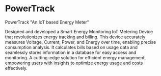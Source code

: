 # PowerTrack
PowerTrack "An IoT based Energy Meter"

Designed and developed a Smart Energy Monitoring IoT Metering Device that revolutionizes energy tracking and billing. This device accurately measures Voltage, Current, Power, and Energy over time, enabling precise consumption analysis. It calculates bills based on usage data and seamlessly stores information in a database for easy access and monitoring. A cutting-edge solution for efficient energy management, empowering users with insights to optimize energy usage and costs effectively.
